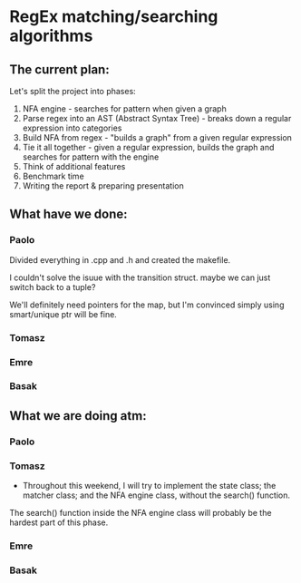 # RegEx matching/searching algorithms

## The current plan:
Let's split the project into phases:

1. NFA engine - searches for pattern when given a graph
3. Parse regex into an AST (Abstract Syntax Tree) - breaks down a regular expression into categories
4. Build NFA from regex - "builds a graph" from a given regular expression
5. Tie it all together - given a regular expression, builds the graph and searches for pattern with the engine
6. Think of additional features
7. Benchmark time
8. Writing the report & preparing presentation

## What have we done:
### Paolo
Divided everything in .cpp and .h and created the makefile. 

I couldn't solve the isuue with the transition struct. maybe we can just switch back to a tuple?

We'll definitely need pointers for the map, but I'm convinced simply using smart/unique ptr will be fine.

### Tomasz

### Emre

### Basak

## What we are doing atm:
### Paolo 

### Tomasz
- Throughout this weekend, I will try to implement the state class; the matcher class; and the NFA engine class, without the search() function. 

The search() function inside the NFA engine class will probably be the hardest part of this phase.

### Emre

### Basak
